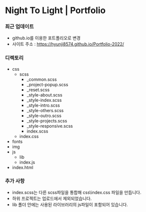 # Night To Light | Portfolio

### 최근 업데이트
- github.io를 이용한 포트폴리오로 변경
- 사이트 주소 : https://hyunji8574.github.io/Portfolio-2022/

### 디렉토리
- css
  - scss
    - _common.scss
    - _project-popup.scss
    - _reset.scss
    - _style-about.scss
    - _style-index.scss
    - _style-intro.scss
    - _style-others.scss
    - _style-outro.scss
    - _style-projects.scss
    - _style-responsive.scss
    - index.scss
  - index.css
- fonts
- img
- js
  - lib
  - index.js
- index.html

### 추가 사항
- index.scss는 다른 scss파일을 통합해 css\index.css 파일을 만듭니다.
- 하위 프로젝트는 업로드에서 제외되었습니다.
- lib 폴더 안에는 사용된 라이브러리의 js파일이 포함되어 있습니다.
